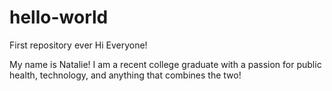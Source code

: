 # hello-world
First repository ever
Hi Everyone!  

My name is Natalie! I am a recent college graduate with a passion for public health, technology, and anything that combines the two!
